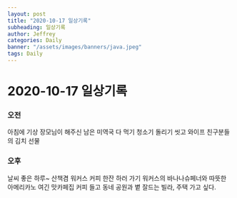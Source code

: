 ```yaml
---
layout: post
title: "2020-10-17 일상기록"
subheading: 일상기록
author: Jeffrey
categories: Daily
banner: "/assets/images/banners/java.jpeg"
tags: Daily
---
```


# 2020-10-17 일상기록

### 오전

아침에 기상
장모님이 해주신 남은 미역국 다 먹기 
청소기 돌리기
씻고
와이프 친구분들의 김치 선물 

### 오후
날씨 좋은 하루~ 산책겸
워커스 커피 한잔 하러 가기 
워커스의 바나나슈페너와 따뜻한 아메리카노 여긴 맛카페집
커피 들고 동네 공원과 볕 잘드는 빌라, 주택 가고 싶다.


